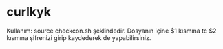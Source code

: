 # curlkyk
Kullanım: source checkcon.sh şeklindedir.
Dosyanın içine $1 kısmına tc $2 kısmına şifrenizi girip kaydederek de yapabilirsiniz.
